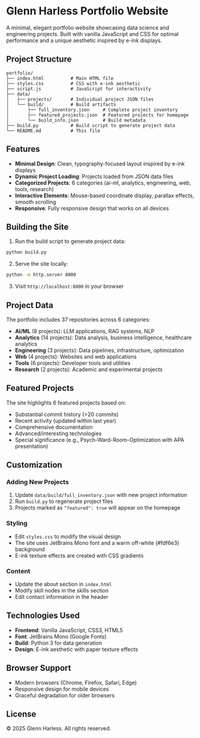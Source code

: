 # Glenn Harless Portfolio Website

A minimal, elegant portfolio website showcasing data science and engineering projects. Built with vanilla JavaScript and CSS for optimal performance and a unique aesthetic inspired by e-ink displays.

## Project Structure

```
portfolio/
├── index.html          # Main HTML file
├── styles.css          # CSS with e-ink aesthetic
├── script.js           # JavaScript for interactivity
├── data/
│   ├── projects/       # Individual project JSON files
│   └── build/          # Build artifacts
│       ├── full_inventory.json     # Complete project inventory
│       ├── featured_projects.json  # Featured projects for homepage
│       └── build_info.json         # Build metadata
├── build.py            # Build script to generate project data
└── README.md           # This file
```

## Features

- **Minimal Design**: Clean, typography-focused layout inspired by e-ink displays
- **Dynamic Project Loading**: Projects loaded from JSON data files
- **Categorized Projects**: 6 categories (ai-ml, analytics, engineering, web, tools, research)
- **Interactive Elements**: Mouse-based coordinate display, parallax effects, smooth scrolling
- **Responsive**: Fully responsive design that works on all devices

## Building the Site

1. Run the build script to generate project data:
```bash
python build.py
```

2. Serve the site locally:
```bash
python -m http.server 8000
```

3. Visit `http://localhost:8000` in your browser

## Project Data

The portfolio includes 37 repositories across 6 categories:

- **AI/ML** (8 projects): LLM applications, RAG systems, NLP
- **Analytics** (14 projects): Data analysis, business intelligence, healthcare analytics
- **Engineering** (3 projects): Data pipelines, infrastructure, optimization
- **Web** (4 projects): Websites and web applications
- **Tools** (6 projects): Developer tools and utilities
- **Research** (2 projects): Academic and experimental projects

## Featured Projects

The site highlights 6 featured projects based on:
- Substantial commit history (>20 commits)
- Recent activity (updated within last year)
- Comprehensive documentation
- Advanced/interesting technologies
- Special significance (e.g., Psych-Ward-Room-Optimization with APA presentation)

## Customization

### Adding New Projects
1. Update `data/build/full_inventory.json` with new project information
2. Run `build.py` to regenerate project files
3. Projects marked as `"featured": true` will appear on the homepage

### Styling
- Edit `styles.css` to modify the visual design
- The site uses JetBrains Mono font and a warm off-white (#fdf6e3) background
- E-ink texture effects are created with CSS gradients

### Content
- Update the about section in `index.html`
- Modify skill nodes in the skills section
- Edit contact information in the header

## Technologies Used

- **Frontend**: Vanilla JavaScript, CSS3, HTML5
- **Font**: JetBrains Mono (Google Fonts)
- **Build**: Python 3 for data generation
- **Design**: E-ink aesthetic with paper texture effects

## Browser Support

- Modern browsers (Chrome, Firefox, Safari, Edge)
- Responsive design for mobile devices
- Graceful degradation for older browsers

## License

© 2025 Glenn Harless. All rights reserved.